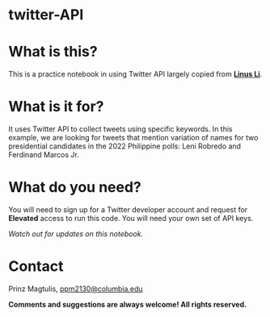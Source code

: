 # twitter-API

# What is this?
This is a practice notebook in using Twitter API largely copied from [**Linus Li**](https://github.com/LinusLTLi/Ukraine_Taiwan.git). 

# What is it for?

It uses Twitter API to collect tweets using specific keywords. In this example, we are looking for tweets that mention variation of names for two
presidential candidates in the 2022 Philippine polls: Leni Robredo and Ferdinand Marcos Jr.

# What do you need?

You will need to sign up for a Twitter developer account and request for **Elevated** access to run this code. You will need your own set of API keys.

*Watch out for updates on this notebook.*


# Contact

Prinz Magtulis, [ppm2130@columbia.edu](mailto:ppm2130@columbia.edu)

**Comments and suggestions are always welcome! All rights reserved.**
